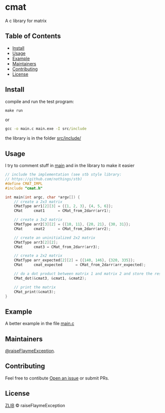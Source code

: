 # cmat

A c library for matrix

## Table of Contents

- [Install](#install)
- [Usage](#usage)
- [Example](#example)
- [Maintainers](#maintainers)
- [Contributing](#contributing)
- [License](#license)

## Install

compile and run the test program:
```cmd
make run

```
or

```cmd
gcc -o main.c main.exe -I src/include
```

the library is in the folder [src/include/](src/include/)

## Usage

I try to comment stuff in [main](#main) and in the library to make it easier

```c
// include the implementation (see stb style library:
// https://github.com/nothings/stb)
#define CMAT_IMPL
#include "cmat.h"

int main(int argc, char *argv[]) {
    // create a 2x3 matrix
    CMatType arr1[2][3] = {{1, 2, 3}, {4, 5, 6}};
    CMat     cmat1      = CMat_from_2darr(arr1);

    // create a 3x2 matrix
    CMatType arr2[3][2] = {{10, 11}, {20, 21}, {30, 31}};
    CMat     cmat2      = CMat_from_2darr(arr2);

    // create an uninitialized 2x2 matrix
    CMatType arr3[2][2];
    CMat     cmat3 = CMat_from_2darr(arr3);

    // create a 2x2 matrix
    CMatType arr_expected[2][2] = {{140, 146}, {320, 335}};
    CMat     cmat_expected      = CMat_from_2darr(arr_expected);

    // do a dot product between matrix 1 and matrix 2 and store the result in 3
    CMat_dot(&cmat3, &cmat1, &cmat2);

    // print the matrix
    CMat_print(&cmat3);
}
```

## Example

A better example in the file [main.c](main.c)

## Maintainers

[@raiseFlaymeException](https://github.com/raiseFlaymeException).

## Contributing

Feel free to contibute [Open an issue](https://github.com/raiseFlaymeException/cmat/issues/new) or submit PRs.

## License

[ZLIB](LICENSE) © raiseFlaymeException
